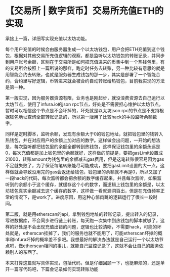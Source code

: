 # 【交易所 | 数字货币】交易所充值ETH的实现


承接上一篇，详细写实现充值以太坊功能。

每个用户充值的时候会由服务器生成一个以太坊钱包，用户会把ETH充值到这个钱包，根据对其他交易所充值逻辑的观察，都是监听以太坊钱包的转账记录，并同步到用户账号余额，区别在于交易所是如何把充值进来的币集中到一个热钱包里，有的交易所会按照上一篇所说的那样，跑定时任务去转账，另一种比较有意思的就是用智能合约去转账，也就是服务器生成钱包的那一步，其实是部署了一个智能合约，合约里写好逻辑，币转进来就会被合约自动转账给热钱包，目前我实现的方法是第一种。

第一版实现，因为服务器资源有限，业务也是刚起步，就没浪费资源去自己运行以太坊节点，使用了infura.io的json rpc节点，好处是不需要担心维护以太坊节点，暂时可以相信这个节点是不会坏掉的，坏处就是以太坊json rpc的节点是不支持根据钱包地址查询全部转账记录的，所以第一版用了比较hack的手段监听余额数字。

同样是定时脚本，监听余额，发现有余额大于0的钱包地址，就把钱包里的钱转入热钱包，并在对应用户的余额上加对应的数字。这样做会出问题，一开始的想法是，每次监听都把钱包里的余额全都转到热钱包，这样保证钱包里的余额永远是0，每次充值都是加上钱包里的余额就好，这样做的前提是，要把gasLimit设置成21000，转账amount为钱包里的余额减去gas费用，但是这笔转账很容易因为gas不足就失败了，为了保证每笔转账能尽可能成功，要把gasLimit设置的大一点，这样做就会导致没用完的gas会返还给钱包，钱包里的余额就不再是0，所以又加了一段hack的代码，每次监听都会把余额的数字缓存起来，并且每次监听，如果监听到的余额小于这个缓存，就缓存这个小的数字，而逻辑上钱包里的余额是，以太坊钱包真实余额减去这个缓存的数字，这样做一看就漏洞百出，但是在充值频率正常的情况下，是work了。进度原因，用这种心惊肉跳的逻辑运行了很长一段时间。

第二版，就是用etherscan的api，拿到钱包地址的转账记录，提出转入的记录，写进数据库，不会同步进行链上转账，每天跑一次集中到热钱包的脚本就够了，这样的好处是不会出现充值出错的问题，逻辑也比较清晰，不需要hack，可能的坏处就是，etherscan挂掉了，我们的服务也就不能用了，可能etherscan坏掉的概率和infura坏掉的概率差不多吧。我想最好的解决办法就是自己运行一个以太坊节点吧，做etherscan相同的事儿，就能自己监控记录了，这就不会让自己的服务依赖别人的东西了。

本来打算这篇就写具体实现，包括代码，但是仔细回顾一下，也挺麻烦的，还是单开一篇写代码吧，下篇会记录如何实现转账功能

